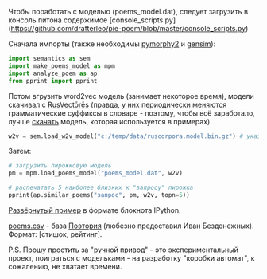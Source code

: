 Чтобы поработать с моделью (poems_model.dat), следует загрузить в консоль питона содержимое [console_scripts.py] (https://github.com/drafterleo/pie-poem/blob/master/console_scripts.py)

Сначала импорты (также необходимы [pymorphy2](https://pymorphy2.readthedocs.org/en/latest/) и [gensim](https://radimrehurek.com/gensim/)):
```python
import semantics as sem
import make_poems_model as mpm
import analyze_poem as ap
from pprint import pprint
```
Потом вгрузить word2vec модель (занимает некоторое время), модели скачивал c [RusVectōrēs](http://ling.go.mail.ru/dsm/ru/about#models) (правда, у них периодически меняются грамматические суффиксы в словаре - поэтому, чтобы всё заработало, лучше [скачать](https://drive.google.com/open?id=0BynncCwFMx15cTIzM3M5bUl4S1k) модель, которая используется в примерах).
```python
w2v = sem.load_w2v_model("c:/temp/data/ruscorpora.model.bin.gz") # указать путь до файла word2vec модели
```
Затем:
```python
# загрузить пирожковую модель
pm = mpm.load_poems_model("poems_model.dat", w2v)

# распечатать 5 наиболее близких к "запросу" пирожка
pprint(ap.similar_poems("запрос", pm, w2v, topn=5)) 
```

[Развёрнутый пример](https://github.com/drafterleo/pie-poem/blob/master/example.ipynb) в формате блокнота IPython. 

[poems.csv](https://github.com/drafterleo/pie-poem/blob/master/poems.csv) - база [Поэтория](http://poetory.ru/) (любезно предоставил Иван Безденежных). Формат: [стишок, рейтинг]. 

P.S. Прошу простить за "ручной привод" - это экспериментальный проект, поиграться с модельками - на разработку "коробки автомат", к сожалению, не хватает времени.


